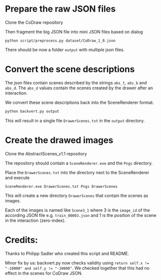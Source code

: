 # Prepare the raw JSON files

Clone the CoDraw repository

Then fragment the big JSON file into mini JSON files based on dialog

```
python script/preprocess.py dataset/CoDraw_1_0.json
```

There should be now a folder `output` with multiple json files.

# Convert the scene descriptions

The json files contain scenes described by the strings `abs_t`, `abs_b` and `abs_d`. The `abs_d` values contain the scenes created by the drawer after an interaction.

We convert these scene descriptions back into the SceneRenderer format.

```bash
python backvert.py output
```

This will result in a single file `DrawerScenes.txt` in the `output` directory.

# Create the drawed images

Clone the AbstractScenes_v1.1 repository

The repository should contain a `SceneRenderer.exe` and the `Pngs` directory.

Place the `DrawerScenes.txt` into the directory next to the SceneRenderer and execute

```
SceneRenderer.exe DrawerScenes.txt Pngs DrawerScenes
```

This will create a new directory `DrawerScenes` that contain the scenes as images.

Each of the images is named like `Scene3_1` where 3 is the `image_id` of the according JSON file e.g. `train_00003.json` and 1 is the position of the scene in the interaction (zero-index).


# Credits:

Thanks to Philipp Sadler who created this script and README.

Minor fix by us: backvert.py now checks validity using
```return self.x != "-10000" and self.y != "-10000"```.
We checked together that this had no effect in the scenes for CoDraw JSON.
